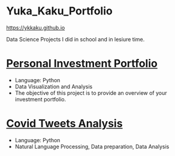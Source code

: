# Yuka_Kaku_Portfolio
https://ykkaku.github.io 

Data Science Projects I did in school and in lesiure time. 

# [Personal Investment Portfolio](https://github.com/ykkaku/Stock-Web-Scraping-)
- Language: Python
- Data Visualization and Analysis 
- The objective of this project is to provide an overview of your investment portfolio. 

# [Covid Tweets Analysis](https://github.com/ykkaku/Covid_Tweets)
- Language: Python
- Natural Language Processing, Data preparation, Data Analysis


